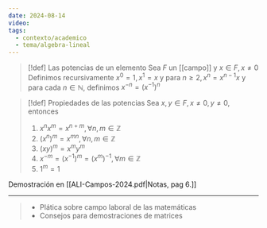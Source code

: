 ```yaml
---
date: 2024-08-14
video: 
tags:
  - contexto/academico
  - tema/algebra-lineal
---
```



> [!def] Las potencias de un elemento
> Sea $F$ un [[campo]] y $x \in F, x\neq 0$
> Definimos recursivamente 
> $x^{0}=1, x^{1}=x$
> y para $n \geq 2, x ^{n} = x ^{n-1} x$
> y para cada $n \in \mathbb{N}$, definimos 
> $x ^{-n} =(x^{-1})^{n}$


> [!def] Propiedades de las potencias
> Sea $x,y \in F, x\neq 0, y \neq 0$, entonces
> 1. $x^{n}x^{m}= x^{n+m}, \forall n,m \in \mathbb{Z}$
> 2. $(x^{n})^{m} = x ^{mn}, \forall n,m \in \mathbb{Z}$
> 3. $(xy)^{m}=x^{m}y^{m}$
> 4. $x ^{-m}=(x^{-1})^{m}= (x^{m})^{-1}, \forall m \in \mathbb{Z}$
> 5. $1^{m}=1$


Demostración en [[ALI-Campos-2024.pdf|Notas, pag 6.]] 


---

> * Plática sobre campo laboral de las matemáticas 
> * Consejos para demostraciones de matrices

